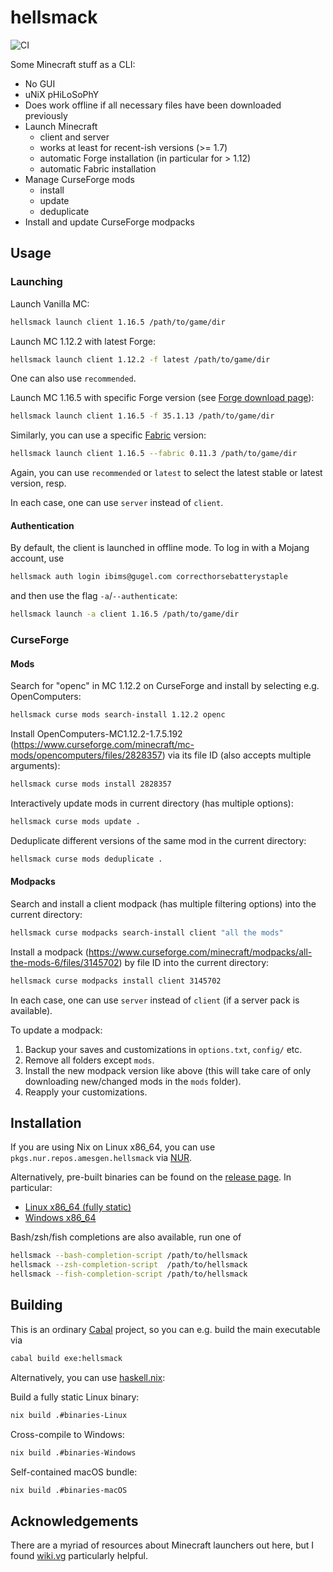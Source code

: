 # hellsmack

![CI](https://github.com/amesgen/hellsmack/workflows/CI/badge.svg)

Some Minecraft stuff as a CLI:

 - No GUI
 - uNiX pHiLoSoPhY
 - Does work offline if all necessary files have been downloaded previously
 - Launch Minecraft
    - client and server
    - works at least for recent-ish versions (>= 1.7)
    - automatic Forge installation (in particular for > 1.12)
    - automatic Fabric installation
 - Manage CurseForge mods
    - install
    - update
    - deduplicate
 - Install and update CurseForge modpacks

## Usage

### Launching

Launch Vanilla MC:
```bash
hellsmack launch client 1.16.5 /path/to/game/dir
```

Launch MC 1.12.2 with latest Forge:
```bash
hellsmack launch client 1.12.2 -f latest /path/to/game/dir
```
One can also use `recommended`.

Launch MC 1.16.5 with specific Forge version (see [Forge download page](https://files.minecraftforge.net/)):
```bash
hellsmack launch client 1.16.5 -f 35.1.13 /path/to/game/dir
```

Similarly, you can use a specific [Fabric](https://fabricmc.net/) version:
```bash
hellsmack launch client 1.16.5 --fabric 0.11.3 /path/to/game/dir
```
Again, you can use `recommended` or `latest` to select the latest stable or latest version, resp.

In each case, one can use `server` instead of `client`.

#### Authentication

By default, the client is launched in offline mode. To log in with a Mojang account, use
```bash
hellsmack auth login ibims@gugel.com correcthorsebatterystaple
```
and then use the flag `-a`/`--authenticate`:
```bash
hellsmack launch -a client 1.16.5 /path/to/game/dir
```

### CurseForge

#### Mods

Search for "openc" in MC 1.12.2 on CurseForge and install by selecting e.g. OpenComputers:
```bash
hellsmack curse mods search-install 1.12.2 openc
```

Install OpenComputers-MC1.12.2-1.7.5.192 (https://www.curseforge.com/minecraft/mc-mods/opencomputers/files/2828357) via its file ID (also accepts multiple arguments):
```bash
hellsmack curse mods install 2828357
```

Interactively update mods in current directory (has multiple options):
```bash
hellsmack curse mods update .
```

Deduplicate different versions of the same mod in the current directory:
```bash
hellsmack curse mods deduplicate .
```

#### Modpacks

Search and install a client modpack (has multiple filtering options) into the current directory:
```bash
hellsmack curse modpacks search-install client "all the mods"
```

Install a modpack (https://www.curseforge.com/minecraft/modpacks/all-the-mods-6/files/3145702) by file ID into the current directory:
```bash
hellsmack curse modpacks install client 3145702
```

In each case, one can use `server` instead of `client` (if a server pack is available).

To update a modpack:

 1. Backup your saves and customizations in `options.txt`, `config/` etc.
 2. Remove all folders except `mods`.
 3. Install the new modpack version like above (this will take care of only downloading new/changed mods in the `mods` folder).
 4. Reapply your customizations.

## Installation

If you are using Nix on Linux x86_64, you can use `pkgs.nur.repos.amesgen.hellsmack` via [NUR](https://github.com/nix-community/NUR).

Alternatively, pre-built binaries can be found on the [release page](https://github.com/amesgen/hellsmack/releases). In particular:

 - [Linux x86_64 (fully static)](https://github.com/amesgen/hellsmack/releases/latest/download/hellsmack-Linux.zip)
 - [Windows x86_64](https://github.com/amesgen/hellsmack/releases/latest/download/hellsmack-Windows.zip)

Bash/zsh/fish completions are also available, run one of
```bash
hellsmack --bash-completion-script /path/to/hellsmack
hellsmack --zsh-completion-script  /path/to/hellsmack
hellsmack --fish-completion-script /path/to/hellsmack
```

## Building

This is an ordinary [Cabal](https://www.haskell.org/cabal/) project, so you can e.g. build the main executable via
```bash
cabal build exe:hellsmack
```

Alternatively, you can use [haskell.nix](https://input-output-hk.github.io/haskell.nix):

Build a fully static Linux binary:
```bash
nix build .#binaries-Linux
```
Cross-compile to Windows:
```bash
nix build .#binaries-Windows
```
Self-contained macOS bundle:
```bash
nix build .#binaries-macOS
```

## Acknowledgements

There are a myriad of resources about Minecraft launchers out here, but I found [wiki.vg](https://wiki.vg) particularly helpful.
